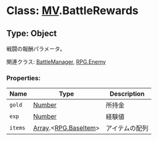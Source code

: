 # Class: [MV](MV.md).BattleRewards

## Type: Object

戦闘の報酬パラメータ。

関連クラス: [BattleManager](BattleManager.md), [RPG.Enemy](RPG.Enemy.md)

### Properties:

| Name    | Type                                                      | Description    |
| ------- | --------------------------------------------------------- | -------------- |
| `gold`  | [Number](Number.md)                                       | 所持金         |
| `exp`   | [Number](Number.md)                                       | 経験値         |
| `items` | [Array](Array.md).&lt;[RPG.BaseItem](RPG.BaseItem.md)&gt; | アイテムの配列 |
